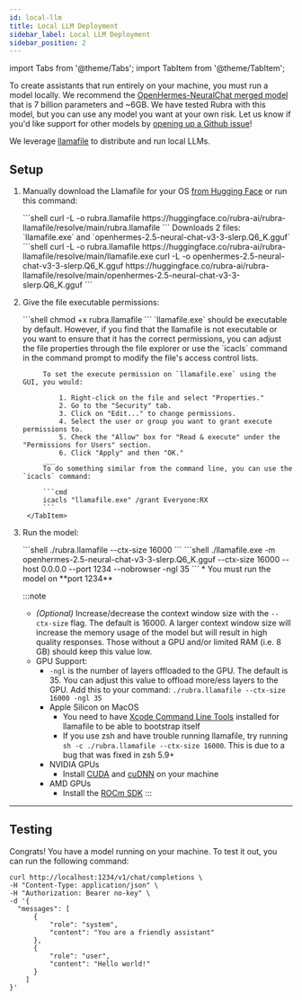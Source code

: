 ```yaml
---
id: local-llm
title: Local LLM Deployment
sidebar_label: Local LLM Deployment
sidebar_position: 2
---
```

import Tabs from '@theme/Tabs';
import TabItem from '@theme/TabItem';

To create assistants that run entirely on your machine, you must run a model locally. We recommend the [OpenHermes-NeuralChat merged model](https://huggingface.co/Weyaxi/OpenHermes-2.5-neural-chat-v3-3-Slerp) that is 7 billion parameters and ~6GB. We have tested Rubra with this model, but you can use any model you want at your own risk. Let us know if you'd like support for other models by [opening up a Github issue](https://github.com/acorn-io/rubra/issues/new)!

We leverage [llamafile](https://github.com/Mozilla-Ocho/llamafile) to distribute and run local LLMs.

## Setup
1. Manually download the Llamafile for your OS [from Hugging Face](https://huggingface.co/rubra-ai/rubra-llamafile/tree/main) or run this command:

    <Tabs groupId="operating-systems">
        <TabItem value="mac" label="macOS + Linux">
            ```shell
            curl -L -o rubra.llamafile https://huggingface.co/rubra-ai/rubra-llamafile/resolve/main/rubra.llamafile
            ```
        </TabItem>
        <TabItem value="win" label="Windows">
            Downloads 2 files: `llamafile.exe` and `openhermes-2.5-neural-chat-v3-3-slerp.Q6_K.gguf`
            ```shell
            curl -L -o rubra.llamafile https://huggingface.co/rubra-ai/rubra-llamafile/resolve/main/llamafile.exe
            curl -L -o openhermes-2.5-neural-chat-v3-3-slerp.Q6_K.gguf https://huggingface.co/rubra-ai/rubra-llamafile/resolve/main/openhermes-2.5-neural-chat-v3-3-slerp.Q6_K.gguf
            ```
        </TabItem>
    </Tabs>


2. Give the file executable permissions:

    <Tabs groupId="operating-systems">
        <TabItem value="mac" label="macOS + Linux">
            ```shell
            chmod +x rubra.llamafile
            ```
        </TabItem>
        <TabItem value="win" label="Windows">
            `llamafile.exe` should be executable by default. However, if you find that the llamafile is not executable or you want to ensure that it has the correct permissions, you can adjust the file properties through the file explorer or use the `icacls` command in the command prompt to modify the file's access control lists.

            To set the execute permission on `llamafile.exe` using the GUI, you would:

                1. Right-click on the file and select "Properties."
                2. Go to the "Security" tab.
                3. Click on "Edit..." to change permissions.
                4. Select the user or group you want to grant execute permissions to.
                5. Check the "Allow" box for "Read & execute" under the "Permissions for Users" section.
                6. Click "Apply" and then "OK."
            ___
            To do something similar from the command line, you can use the `icacls` command:

            ```cmd
            icacls "llamafile.exe" /grant Everyone:RX
            ```
        </TabItem>
    </Tabs>

3. Run the model:
    
    <Tabs groupId="operating-systems">
        <TabItem value="mac" label="macOS + Linux">
            ```shell
            ./rubra.llamafile --ctx-size 16000
            ```
        </TabItem>
        <TabItem value="win" label="Windows">
            ```shell
            ./llamafile.exe -m openhermes-2.5-neural-chat-v3-3-slerp.Q6_K.gguf --ctx-size 16000 --host 0.0.0.0 --port 1234 --nobrowser -ngl 35
            ```
            * You must run the model on **port 1234**
        </TabItem>
    </Tabs>

    :::note
    * *(Optional)* Increase/decrease the context window size with the `--ctx-size` flag. The default is 16000. A larger context window size will increase the memory usage of the model but will result in high quality responses. Those without a GPU and/or limited RAM (i.e. 8 GB) should keep this value low.
    * GPU Support:
      * `-ngl` is the number of layers offloaded to the GPU. The default is 35. You can adjust this value to offload more/ess layers to the GPU. Add this to your command: `./rubra.llamafile --ctx-size 16000 -ngl 35`
      * Apple Silicon on MacOS
        * You need to have [Xcode Command Line Tools](https://mac.install.guide/commandlinetools/index.html) installed for llamafile to be able to bootstrap itself
        * If you use zsh and have trouble running llamafile, try running `sh -c ./rubra.llamafile --ctx-size 16000`. This is due to a bug that was fixed in zsh 5.9+
      * NVIDIA GPUs
        * Install [CUDA](https://developer.nvidia.com/cuda-downloads) and [cuDNN](https://developer.nvidia.com/cudnn) on your machine
      * AMD GPUs
        * Install the [ROCm SDK](https://rocm.docs.amd.com/en/latest/)
    :::

___

## Testing

Congrats! You have a model running on your machine. To test it out, you can run the following command:

```shell
curl http://localhost:1234/v1/chat/completions \
-H "Content-Type: application/json" \
-H "Authorization: Bearer no-key" \
-d '{
  "messages": [
      {
          "role": "system",
          "content": "You are a friendly assistant"
      },
      {
          "role": "user",
          "content": "Hello world!"
      }
    ]
}'
```
